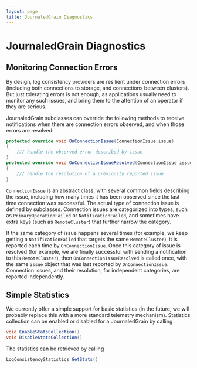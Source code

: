 ```yaml
---
layout: page
title: JournaledGrain Diagnostics
---
```


# JournaledGrain Diagnostics


## Monitoring Connection Errors

By design, log consistency providers are resilient under connection errors (including both connections to storage, and connections between clusters). But just tolerating errors is not enough, as applications usually need to monitor any such issues, and bring them to the attention of an operator if they are serious.

JournaledGrain subclasses can override the following methods to receive notifications when there are connection errors observed, and when those errors are resolved:

```csharp
protected override void OnConnectionIssue(ConnectionIssue issue) 
{
    /// handle the observed error described by issue             
}
protected override void OnConnectionIssueResolved(ConnectionIssue issue) 
{
    /// handle the resolution of a previously reported issue             
}
```
    
`ConnectionIssue` is an abstract class, with several common fields describing the issue, including how many times it has been observed since the last time connection was successful. The actual type of connection issue is defined by subclasses. Connection issues are categorized into types, such as `PrimaryOperationFailed` or `NotificationFailed`, and sometimes have extra keys (such as `RemoteCluster`) that further narrow the category.

If the same category of issue happens several times (for example, we keep getting a `NotificationFailed` that targets the same `RemoteCluster`), it is reported each time by `OnConnectionIssue`. Once this category of issue is resolved (for example, we are finally successful with sending a notification to this `RemoteCluster`), then `OnConnectionIssueResolved` is called once, with the same `issue` object that was last reported by `OnConnectionIssue`. Connection issues, and their resolution, for independent categories, are reported independently.

## Simple Statistics

We currently offer a simple support for basic statistics (in the future, we will probably replace this with a more standard telemetry mechanism).
Statistics collection can be enabled or disabled for a JournaledGrain by calling

```csharp
void EnableStatsCollection()
void DisableStatsCollection()
```

The statistics can be retrieved by calling

 ```csharp
LogConsistencyStatistics GetStats()
```
